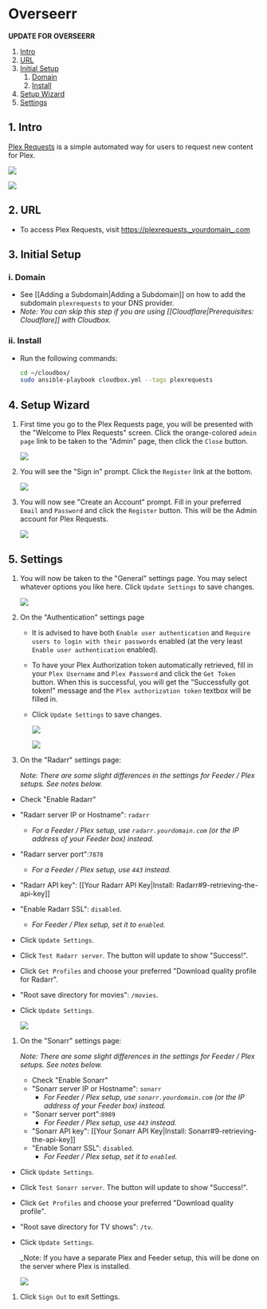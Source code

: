 # Overseerr

**UPDATE FOR OVERSEERR**

1. [Intro](extras-plex-requests.md#1-intro)
2. [URL](extras-plex-requests.md#2-url)
3. [Initial Setup](extras-plex-requests.md#3-initial-setup)
   1. [Domain](extras-plex-requests.md#i-domain)
   2. [Install](extras-plex-requests.md#ii-install)
4. [Setup Wizard](extras-plex-requests.md#4-setup-wizard)
5. [Settings](extras-plex-requests.md#5-settings)

## 1. Intro

[Plex Requests](http://plexrequests.8bits.ca/) is a simple automated way for users to request new content for Plex.

![](https://i.imgur.com/mZELL2M.png)

![](https://i.imgur.com/XXAHC8k.png)

## 2. URL

* To access Plex Requests, visit [https://plexrequests.\_yourdomain\_.com](https://plexrequests._yourdomain_.com)

## 3. Initial Setup

### i. Domain

* See \[\[Adding a Subdomain\|Adding a Subdomain\]\] on how to add the subdomain `plexrequests` to your DNS provider.
* _Note: You can skip this step if you are using \[\[Cloudflare\|Prerequisites: Cloudflare\]\] with Cloudbox._

### ii. Install

* Run the following commands:

  ```bash
  cd ~/cloudbox/
  sudo ansible-playbook cloudbox.yml --tags plexrequests
  ```

## 4. Setup Wizard

1. First time you go to the Plex Requests page, you will be presented with the "Welcome to Plex Requests" screen. Click the orange-colored `admin page` link to be taken to the "Admin" page, then click the `Close` button.

   ![](https://i.imgur.com/nU4LllT.png)

2. You will see the "Sign in" prompt. Click the `Register` link at the bottom.

   ![](https://i.imgur.com/54U1EAA.png)

3. You will now see "Create an Account" prompt. Fill in your preferred `Email` and `Password` and click the `Register` button. This will be the Admin account for Plex Requests.

   ![](https://i.imgur.com/2axV0sW.png)

## 5. Settings

1. You will now be taken to the "General" settings page. You may select whatever options you like here. Click `Update Settings` to save changes.

   ![ ](https://i.imgur.com/02AlzFO.png)

2. On the "Authentication" settings page
   * It is advised to have both `Enable user authentication` and `Require users to login with their passwords` enabled \(at the very least `Enable user authentication` enabled\).
   * To have your Plex Authorization token automatically retrieved, fill in your `Plex Username` and `Plex Password` and click the `Get Token` button. When this is successful, you will get the "Successfully got token!" message and the `Plex authorization token` textbox will be filled in.
   * Click `Update Settings` to save changes.

     ![ ](https://i.imgur.com/vd35F5e.png)

     ![](https://i.imgur.com/gLucVsz.png)
3. On the "Radarr" settings page:

   _Note: There are some slight differences in the settings for Feeder / Plex setups. See notes below._

* Check "Enable Radarr"
* "Radarr server IP or Hostname": `radarr`
  * _For a Feeder / Plex setup, use `radarr.yourdomain.com` \(or the IP address of your Feeder box\) instead._
* "Radarr server port":`7878`
  * _For a Feeder / Plex setup, use `443` instead._
* "Radarr API key": \[\[Your Radarr API Key\|Install: Radarr\#9-retrieving-the-api-key\]\]
* "Enable Radarr SSL": `disabled`.
  * _For Feeder / Plex setup, set it to `enabled`._
* Click `Update Settings`.
* Click `Test Radarr server`. The button will update to show "Success!".
* Click `Get Profiles` and choose your preferred "Download quality profile for Radarr".
* "Root save directory for movies": `/movies`.
* Click `Update Settings`.

  ![](https://i.imgur.com/YKEPArN.png)

1. On the "Sonarr" settings page:

   _Note: There are some slight differences in the settings for Feeder / Plex setups. See notes below._

   * Check "Enable Sonarr"
   * "Sonarr server IP or Hostname": `sonarr`
     * _For Feeder / Plex setup, use `sonarr.yourdomain.com` \(or the IP address of your Feeder box\) instead._
   * "Sonarr server port":`8989`
     * _For Feeder / Plex setup, use `443` instead._
   * "Sonarr API key": \[\[Your Sonarr API Key\|Install: Sonarr\#9-retrieving-the-api-key\]\]
   * "Enable Sonarr SSL": `disabled`.
     * _For Feeder / Plex setup, set it to `enabled`._

* Click `Update Settings`.
* Click `Test Sonarr server`. The button will update to show "Success!".
* Click `Get Profiles` and choose your preferred "Download quality profile".
* "Root save directory for TV shows": `/tv`.
* Click `Update Settings`.

  \_Note: If you have a separate Plex and Feeder setup, this will be done on the server where Plex is installed.

  ![](https://i.imgur.com/fqnAyI5.png)

1. Click `Sign Out` to exit Settings.

